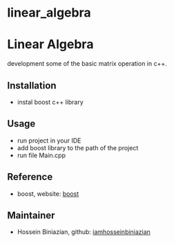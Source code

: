 # linear_algebra
# Linear Algebra 

development some of the basic matrix operation in c++.

## Installation
- instal boost c++ library

## Usage
- run project in your IDE
- add boost library to the path of the project
- run file Main.cpp
## Reference 

- boost, website: [boost](https://www.boost.org/) 

## Maintainer
* Hossein Biniazian, github: [iamhosseinbiniazian](https://github.com/iamhosseinbiniazian)
